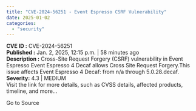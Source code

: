 ```yaml
---
title: "CVE-2024-56251 - Event Espresso CSRF Vulnerability"
date: 2025-01-02
categories: 
  - "security"
---
```


**CVE ID :** CVE-2024-56251  
**Published :** Jan. 2, 2025, 12:15 p.m. | 58 minutes ago  
**Description :** Cross-Site Request Forgery (CSRF) vulnerability in Event Espresso Event Espresso 4 Decaf allows Cross Site Request Forgery.This issue affects Event Espresso 4 Decaf: from n/a through 5.0.28.decaf.  
**Severity:** 4.3 | MEDIUM  
Visit the link for more details, such as CVSS details, affected products, timeline, and more...

Go to Source

